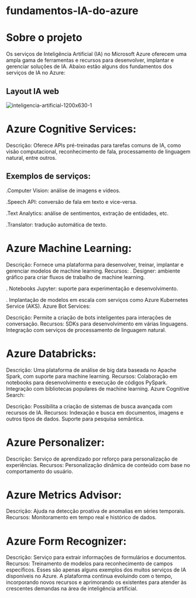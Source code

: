 # fundamentos-IA-do-azure

# Sobre o projeto

Os serviços de Inteligência Artificial (IA) no Microsoft Azure oferecem uma ampla gama de ferramentas e recursos para desenvolver, implantar e gerenciar soluções de IA. Abaixo estão alguns dos fundamentos dos serviços de IA no Azure:

## Layout IA web
![inteligencia-artificial-1200x630-1](https://github.com/natanael83/fundamentos-IA-do-azure/assets/140859913/4b699907-ec69-45ee-aab2-c3cf71bf78bb)

# Azure Cognitive Services:

Descrição: Oferece APIs pré-treinadas para tarefas comuns de IA, como visão computacional, reconhecimento de fala, processamento de linguagem natural, entre outros.

## Exemplos de serviços:
.Computer Vision: análise de imagens e vídeos.

.Speech API: conversão de fala em texto e vice-versa.

.Text Analytics: análise de sentimentos, extração de entidades, etc.

.Translator: tradução automática de texto.

# Azure Machine Learning:

Descrição: Fornece uma plataforma para desenvolver, treinar, implantar e gerenciar modelos de machine learning.
Recursos:
. Designer: ambiente gráfico para criar fluxos de trabalho de machine learning.

. Notebooks Jupyter: suporte para experimentação e desenvolvimento.

. Implantação de modelos em escala com serviços como Azure Kubernetes Service (AKS).
Azure Bot Services:

Descrição: Permite a criação de bots inteligentes para interações de conversação.
Recursos:
SDKs para desenvolvimento em várias linguagens.
Integração com serviços de processamento de linguagem natural.

# Azure Databricks:

Descrição: Uma plataforma de análise de big data baseada no Apache Spark, com suporte para machine learning.
Recursos:
Colaboração em notebooks para desenvolvimento e execução de códigos PySpark.
Integração com bibliotecas populares de machine learning.
Azure Cognitive Search:

Descrição: Possibilita a criação de sistemas de busca avançada com recursos de IA.
Recursos:
Indexação e busca em documentos, imagens e outros tipos de dados.
Suporte para pesquisa semântica.

# Azure Personalizer:

Descrição: Serviço de aprendizado por reforço para personalização de experiências.
 Recursos:
Personalização dinâmica de conteúdo com base no comportamento do usuário.

# Azure Metrics Advisor:

Descrição: Ajuda na detecção proativa de anomalias em séries temporais.
Recursos:
Monitoramento em tempo real e histórico de dados.

# Azure Form Recognizer:

Descrição: Serviço para extrair informações de formulários e documentos.
Recursos:
Treinamento de modelos para reconhecimento de campos específicos.
Esses são apenas alguns exemplos dos muitos serviços de IA disponíveis no Azure. A plataforma continua evoluindo com o tempo, incorporando novos recursos e aprimorando os existentes para atender às crescentes demandas na área de inteligência artificial.








